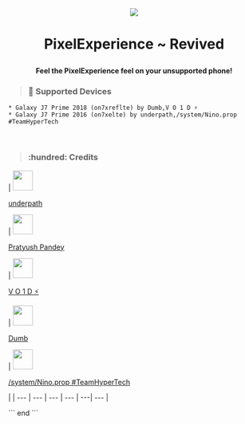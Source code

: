 <div style="text-align: center;">
    <img src="https://files.catbox.moe/xg8esp.png" />
    
</div>

<h1 align='center'>
  
PixelExperience ~ Revived
</h1>



<h4 align="center">
  
**Feel the PixelExperience feel on your unsupported phone!**
</h4>

> ### :space_invader: Supported Devices

```
* Galaxy J7 Prime 2018 (on7xreflte) by Dumb,V O 1 D ⚡
* Galaxy J7 Prime 2016 (on7xelte) by underpath,/system/Nino.prop #TeamHyperTech
```
<br>

> ### :hundred: Credits

<div>

  | <a href="https://t.me/s_19xm"><img src="https://files.catbox.moe/ilet9j.jpg" float="left" width="40px" height=40px><p>underpath</p></a> | <a href="vd"><img src="https://files.catbox.moe/8m6fgd.jpg" float="left" width="40px" height="40px"><p>Pratyush Pandey</p></a> | <a href="https://t.me/VO1D_FX"><img src="https://files.catbox.moe/eid9m9.jpg" float="left" width="40px" height="40px"><p>V O 1 D ⚡</p></a>   | <a href="nolink"><img src="https://files.catbox.moe/l55i0j.jpg" float="left" width="40px" height="40px"><p>Dumb</p></a>   | <a href="https://t.me/Nino_8083"><img src="https://files.catbox.moe/dby0k2.jpg" float="left" width="40px" height="40px"><p>/system/Nino.prop #TeamHyperTech</p></a>  |
  | --- | --- | --- | --- | ---| --- |
  
</div>
```
end
```

